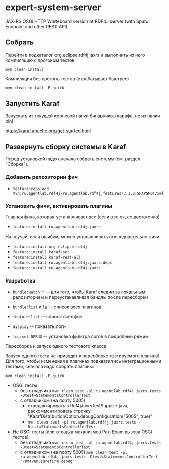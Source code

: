 # expert-system-server

JAX-RS OSGi HTTP Whiteboard version of RDF4J server (with Sparql Endpoint and other REST API).

## Собрать

Перейти в подкаталог org.eclipse.rdf4j.jaxrs и выполнить из него компиляцию с прогоном тестов

`mvn clean install`

Компиляция без прогона тестов (отрабатывает быстрее)

`mvn clean install -P quick`

## Запустить Karaf

Запускать из текущей корневой папки бинарников карафа, не из папки bin!

https://karaf.apache.org/get-started.html

## Развернуть сборку системы в Karaf

Перед установкой надо сначала собрать систему (см. раздел "Сборка").

### Добавить репозитории фич

* `feature:repo-add mvn:ru.agentlab.rdf4j/ru.agentlab.rdf4j.features/3.1.2-SNAPSHOT/xml`

### Установить фичи, активировать плагины

Главная фича, которая устанавливает все (если все ок, ее достаточно)

* `feature:install ru.agentlab.rdf4j.jaxrs`

На случай, если ошибки, можно устанавливать последовательно фичи

* `feature:install org.eclipse.rdf4j`
* `feature:install karaf-scr`
* `feature:install karaf-rest-all`
* `feature:install ru.agentlab.rdf4j.jaxrs.deps`
* `feature:install ru.agentlab.rdf4j.jaxrs`

### Разработка

* `bundle:watch *` -- для того, чтобы Karaf следил за локальным репозиторием и переустанавливал бандлы после пересборки

* `bundle:list` и `la` -- список всех плагинов
* `feature:list` -- список всех фич

* `display` -- показать логи
* `log:set DEBUG` -- установка фильтра логов в подробный режим

Пересборка и запуск одного тестового класса

Запуск одного теста не приводит к пересборке тестируемого плагина! Для того, чтобы изменения в плагинах подхватились интеграционными тестами, сначала надо собрать плагины: 

`mvn clean install -P quick`

* OSGi тесты
  * без отладчика `mvn clean test -pl ru.agentlab.rdf4j.jaxrs.tests -Dtest=StatementsControllerTest`
  * с отладчиком (на порту 5005)
    * отредактировать в Rdf4jJaxrsTestSupport.java, раскомментировать строчку "KarafDistributionOption.debugConfiguration("5005", true)"
    * `mvn clean test -pl ru.agentlab.rdf4j.jaxrs.tests -Dtest=StatementsControllerTest`
* Не OSGi тесты (или отладка механизмов Pax-Exam вызова OSGi тестов)
  * без отладчика `mvn clean test -pl ru.agentlab.rdf4j.jaxrs.tests -Dtest=StatementsControllerTest`
  * с отладчиком (на порту 5005) `mvn clean test -pl ru.agentlab.rdf4j.jaxrs.tests -Dtest=StatementsControllerTest "-Dmaven.surefire.debug"`
